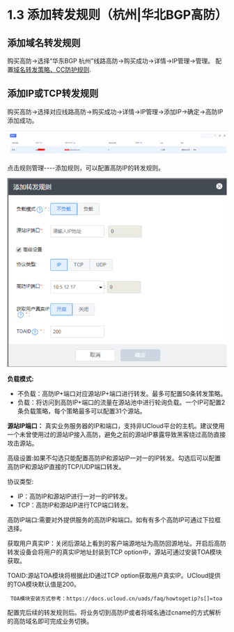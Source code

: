 

# 1.3 添加转发规则（杭州|华北BGP高防）
##  添加域名转发规则
购买高防-\>选择“华东BGP 杭州”线路高防-\>购买成功-\>详情-\>IP管理-\>管理。
配置[域名转发策略、CC防护规则](https://docs.ucloud.cn/uewaf/3_opintro/31_domain).
##  添加IP或TCP转发规则 

购买高防-\>选择对应线路高防-\>购买成功-\>详情-\>IP管理-\>添加IP-\>确定-\>高防IP添加成功。

![](/images/uads/opintro/杭州添加IP.png)

点击规则管理----添加规则，可以配置高防IP的转发规则。

![](/images/uads/opintro/添加转发规则.png)

**负载模式:**

  - 不负载：高防IP+端口对应源站IP+端口进行转发。最多可配置50条转发策略。
  - 负载：将访问到高防IP+端口的流量在源站池中进行轮询负载。一个IP可配置2条负载策略，每个策略最多可以配置31个源站。

**源站IP端口：** 真实业务服务器的IP和端口，支持非UCloud平台的主机。建议使用一个未曾使用过的源站IP接入高防，避免之前的源站IP暴露导致黑客绕过高防直接攻击源站。

高级设置:如果不勾选只能配置高防IP和源站IP一对一的IP转发。勾选后可以配置高防IP和源站IP直接的TCP/UDP端口转发。

协议类型:

  - IP：高防IP和源站IP进行一对一的IP转发。
  - TCP：高防IP和源站IP进行TCP端口转发。

高防IP端口:需要对外提供服务的高防IP和端口。如有有多个高防IP可通过下拉框选择。

获取用户真实IP：关闭后源站上看到的客户端源地址为高防回源地址。开启后高防转发设备会将用户的真实IP地址封装到TCP
option中，源站可通过安装TOA模块获取。

TOAID:源站TOA模块将根据此ID通过TCP option获取用户真实IP。UCloud提供的TOA模块默认值是200。

``` 
 TOA模块安装方式参考：https://docs.ucloud.cn/uads/faq/howtogetip?s[]=toa
```

配置完后续的转发规则后。将业务切到高防IP或者将域名通过cname的方式解析的高防域名即可完成业务切换。
